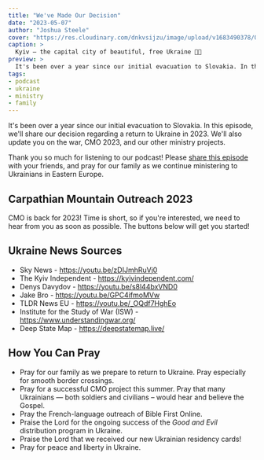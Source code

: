 ```yaml
---
title: "We've Made Our Decision"
date: "2023-05-07"
author: "Joshua Steele"
cover: "https://res.cloudinary.com/dnkvsijzu/image/upload/v1683490378/OFReport/2023-05-07-we-ve-made-our-decision/ukraine-sun-flag-1200-630_hb685s.jpg"
caption: >
  Kyiv — the capital city of beautiful, free Ukraine 💙💛
preview: >
  It's been over a year since our initial evacuation to Slovakia. In this episode, we'll share our decision regarding a return to Ukraine in 2023. We'll also update you on the war, CMO 2023, and our other ministry projects.
tags:
- podcast
- ukraine
- ministry
- family
---
```


It's been over a year since our initial evacuation to Slovakia. In this episode, we'll share our decision regarding a return to Ukraine in 2023. We'll also update you on the war, CMO 2023, and our other ministry projects.

Thank you so much for listening to our podcast! Please [share this episode](https://podcasts.apple.com/us/podcast/journey-to-ukraine/id1613710582) with your friends, and pray for our family as we continue ministering to Ukrainians in Eastern Europe.

<article-spacer />

<div id="buzzsprout-player-12801445"></div><script src="https://www.buzzsprout.com/1953515/12801445-we-ve-made-our-decision.js?container_id=buzzsprout-player-12801445&player=small" type="text/javascript" charset="utf-8"></script>

## Carpathian Mountain Outreach 2023

CMO is back for 2023! Time is short, so if you're interested, we need to hear from you as soon as possible. The buttons below will get you started!

<article-button text="Read the Announcement" path="https://euroteamoutreach.org/blog/2023/04/time-to-go/" :outline="true" :center="true" :external="true" margin="y"/>

<article-button text="Learn How to Apply" path="https://www.cmoproject.org/apply/" :outline="true" :center="true" :external="true" margin="b"/>

## Ukraine News Sources

- Sky News - https://youtu.be/zDIJmhRuVj0
- The Kyiv Independent - https://kyivindependent.com/
- Denys Davydov - https://youtu.be/s8l44bxVND0
- Jake Bro - https://youtu.be/GPC4ifmoMVw
- TLDR News EU - https://youtu.be/_OQdf7HghEo
- Institute for the Study of War (ISW) - https://www.understandingwar.org/
- Deep State Map - https://deepstatemap.live/

## How You Can Pray

* Pray for our family as we prepare to return to Ukraine. Pray especially for smooth border crossings.
* Pray for a successful CMO project this summer. Pray that many Ukrainians — both soldiers and civilians – would hear and believe the Gospel.
* Pray the French-language outreach of Bible First Online.
* Praise the Lord for the ongoing success of the *Good and Evil* distribution program in Ukraine.
* Praise the Lord that we received our new Ukrainian residency cards!
* Pray for peace and liberty in Ukraine.

<article-callout content="Keep scrolling for more photos from our family and ministry..." />

<article-image publicId="OFReport/2023-05-07-we-ve-made-our-decision/picnic-sweeneys_uodeyi" widt="768" caption="A picnic in Žilina with our UK friends, the Sweeney's" />

<article-image publicId="OFReport/2023-05-07-we-ve-made-our-decision/camo-netting_ekmbut" widt="768" caption="Weaving camo nets in Radekhiv during our recent trip to L'viv" />

<article-image publicId="OFReport/2023-05-07-we-ve-made-our-decision/coffee-chmiels_jkkbff" widt="768" caption="Coffee in L'viv with our long-time missionary friends, the Chmiel's" />

<article-image publicId="OFReport/2023-05-07-we-ve-made-our-decision/back-in-ukraine_coeog3" widt="768" caption="Cross the border, get a selfie by the sign! 💙💛" />
